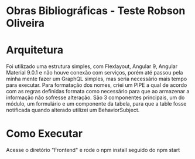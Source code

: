 # Obras Bibliográficas - Teste Robson Oliveira

# Arquitetura

Foi utilizado uma estrutura simples, com Flexlayout, Angular 9, Angular Material 9.0.1 e não houve conexão com serviços, porém até passou pela minha mente fazer um GraphQL simples, mas seria necessário mais tempo para executar.
Para formatação dos nomes, criei um PIPE a qual de acordo com as regras definidas formata como necessário para que ao armazenar a informação não sofresse alteração.
São 3 componentes principais, um do módulo, um formulário e um componente da tabela, para que a table fosse notificada quando alterado utilizei um BehaviorSubject.

# Como Executar

Acesse o diretório "Frontend" e rode o npm install seguido do npm start

